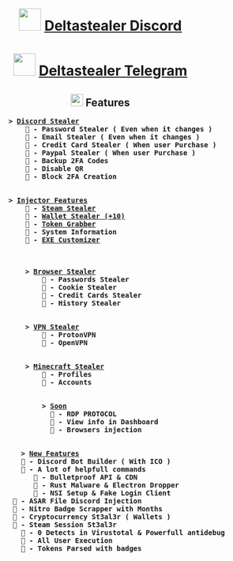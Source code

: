 <center>
<h1 align="center"><img src="https://i.ibb.co/d5FySDx/gun.gif" width=45 height=45/> <u><a href="https://discord.gg/Gf9Rw9DSvh">Deltastealer Discord</a></u></h1>
<h1 align="center"><img src="https://i.ibb.co/d5FySDx/gun.gif" width=45 height=45/> <u><a href="https://t.me/deltastealer">Deltastealer Telegram</a></u></h1>
<h2><img src="https://i.ibb.co/G2FzKf5/planet.gif" width=25>  Features</h2>
<ul>
    <pre align=left>
    <b> > <u>Discord Stealer</u></b>
        <b> 🚀 - Password Stealer ( Even when it changes )</b>
        <b> 🚀 - Email Stealer ( Even when it changes )</b>
        <b> 🚀 - Credit Card Stealer ( When user Purchase )</b>
        <b> 🚀 - Paypal Stealer ( When user Purchase )</b>
        <b> 🚀 - Backup 2FA Codes</b>
        <b> 🚀 - Disable QR</b>
        <b> 🚀 - Block 2FA Creation</b>
        <br/>
    <b> > <u>Injector Features</u></b>
        <b> 💎 - <u>Steam Stealer</u></b>
        <b> 💎 - <u>Wallet Stealer (+10)</u><b>
        <b> 💎 - <u>Token Grabber</u></b>
        <b> 💎 - System Information</u></b>
        <b> 💎 - <u>EXE Customizer</u></b><br>
        <br/>
        <b> > <u>Browser Stealer</u></b>
            <b> 🚀 - Passwords Stealer</b>
            <b> 🚀 - Cookie Stealer</b>
            <b> 🚀 - Credit Cards Stealer</b>
            <b> 🚀 - History Stealer</b>
            <br/>
        <b> > <u>VPN Stealer</u></b>
            <b> 💎 - ProtonVPN </b>
            <b> 💎 - OpenVPN</b>
            <br/>
        <b> > <u>Minecraft Stealer</u></b>
            <b> 🚀 - Profiles</b>
            <b> 🚀 - Accounts</b>
            <br/>
            <b> > <u>Soon</u></b>
              <b> 💎 - RDP PROTOCOL</b>
              <b> 💎 - View info in Dashboard</b>
              <b> 💎 - Browsers injection</b>
              <br/>
       <b> > <u>New Features</u></b>
       <b> 💎 - Discord Bot Builder ( With ICO )</b>
       <b> 💎 - A lot of helpfull commands</b>
          <b> 🚀 - Bulletproof API & CDN </b>
          <b> 🚀 - Rust Malware & Electron Dropper </b>
          <b> 🚀 - NSI Setup & Fake Login Client</b>
     <b> 💎 - ASAR File Discord Injection</b>
     <b> 💎 - Nitro Badge Scrapper with Months</b>
     <b> 💎 - Cryptocurrency St3al3r ( Wallets )</b>
     <b> 💎 - Steam Session St3al3r</b>
       <b> 🚀 - 0 Detects in Virustotal & Powerfull antidebug</b>
       <b> 🚀 - All User Execution</b>
       <b> 🚀 - Tokens Parsed with badges</b>              
    </pre>
    </br>
<ul>
</center>
